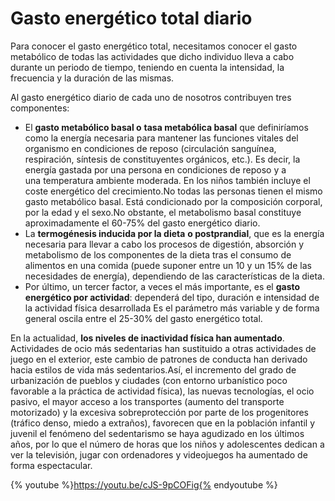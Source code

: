 # Gasto energético total diario

Para conocer el gasto energético total, necesitamos conocer el gasto metabólico de todas las actividades que dicho individuo lleva a cabo durante un periodo de tiempo, teniendo en cuenta la intensidad, la frecuencia y la duración de las mismas.

Al gasto energético diario de cada uno de nosotros contribuyen tres componentes:

*   El **gasto metabólico basal o** **tasa metabólica basal** que definiríamos como la energía necesaria para mantener las funciones vitales del organismo en condiciones de reposo (circulación sanguínea, respiración, síntesis de constituyentes orgánicos, etc.). Es decir, la energía gastada por una persona en condiciones de reposo y a una temperatura ambiente moderada. En los niños también incluye el coste energético del crecimiento.No todas las personas tienen el mismo gasto metabólico basal. Está condicionado por la composición corporal, por la edad y el sexo.No obstante, el metabolismo basal constituye aproximadamente el 60-75% del gasto energético diario.
*   La **termogénesis inducida por la dieta** **o postprandial**, que es la energía necesaria para llevar a cabo los procesos de digestión, absorción y metabolismo de los componentes de la dieta tras el consumo de alimentos en una comida (puede suponer entre un 10 y un 15% de las necesidades de energía), dependiendo de las características de la dieta.
*   Por último, un tercer factor, a veces el más importante, es el **gasto energético por actividad**: dependerá del tipo, duración e intensidad de la actividad física desarrollada Es el parámetro más variable y de forma general oscila entre el 25-30% del gasto energético total.

En la actualidad, **los niveles de inactividad física han aumentado**. Actividades de ocio más sedentarias han sustituido a otras actividades de juego en el exterior, este cambio de patrones de conducta han derivado hacia estilos de vida más sedentarios.Así, el incremento del grado de urbanización de pueblos y ciudades (con entorno urbanístico poco favorable a la práctica de actividad física), las nuevas tecnologías, el ocio pasivo, el mayor acceso a los transportes (aumento del transporte motorizado) y la excesiva sobreprotección por parte de los progenitores (tráfico denso, miedo a extraños), favorecen que en la población infantil y juvenil el fenómeno del sedentarismo se haya agudizado en los últimos años, por lo que el número de horas que los niños y adolescentes dedican a ver la televisión, jugar con ordenadores y videojuegos ha aumentado de forma espectacular.

{% youtube %}https://youtu.be/cJS-9pCOFig{% endyoutube %}